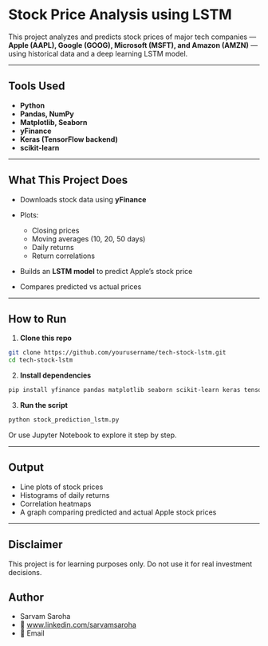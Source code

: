 # Stock Price Analysis using LSTM

This project analyzes and predicts stock prices of major tech companies — **Apple (AAPL), Google (GOOG), Microsoft (MSFT), and Amazon (AMZN)** — using historical data and a deep learning LSTM model.

---

## Tools Used

* **Python**
* **Pandas, NumPy**
* **Matplotlib, Seaborn**
* **yFinance**
* **Keras (TensorFlow backend)**
* **scikit-learn**

---

## What This Project Does

* Downloads stock data using **yFinance**
* Plots:

  * Closing prices
  * Moving averages (10, 20, 50 days)
  * Daily returns
  * Return correlations
* Builds an **LSTM model** to predict Apple’s stock price
* Compares predicted vs actual prices

---

## How to Run

1. **Clone this repo**

```bash
git clone https://github.com/yourusername/tech-stock-lstm.git
cd tech-stock-lstm
```

2. **Install dependencies**

```bash
pip install yfinance pandas matplotlib seaborn scikit-learn keras tensorflow
```

3. **Run the script**

```bash
python stock_prediction_lstm.py
```

Or use Jupyter Notebook to explore it step by step.

---

## Output

* Line plots of stock prices
* Histograms of daily returns
* Correlation heatmaps
* A graph comparing predicted and actual Apple stock prices

---

## Disclaimer

This project is for learning purposes only. Do not use it for real investment decisions.

## Author
* Sarvam Saroha
* 🔗 www.linkedin.com/sarvamsaroha
* 📧 Email


